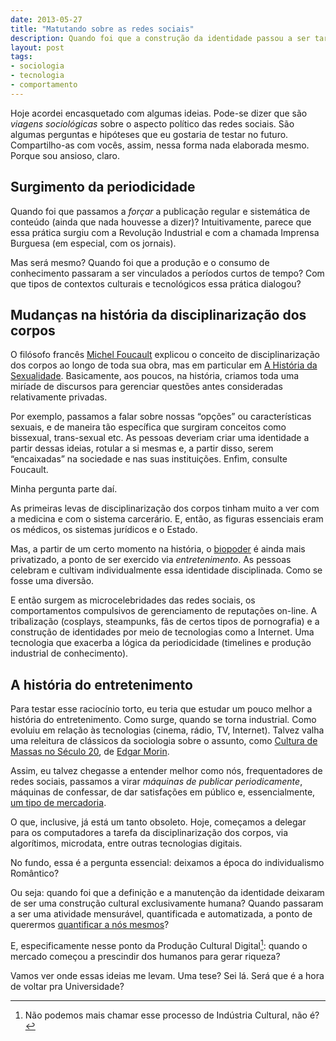 ```yaml
---
date: 2013-05-27
title: "Matutando sobre as redes sociais"
description: Quando foi que a construção da identidade passou a ser tarefa para máquinas?
layout: post
tags: 
- sociologia
- tecnologia
- comportamento
---
```


Hoje acordei encasquetado com algumas ideias. Pode-se dizer que são *viagens sociológicas* sobre o aspecto político das redes sociais. São algumas perguntas e hipóteses que eu gostaria de testar no futuro. Compartilho-as com vocês, assim, nessa forma nada elaborada mesmo. Porque sou ansioso, claro.<!--more-->

## Surgimento da periodicidade

Quando foi que passamos a *forçar* a publicação regular e sistemática de conteúdo (ainda que nada houvesse a dizer)? Intuitivamente, parece que essa prática surgiu com a Revolução Industrial e com a chamada Imprensa Burguesa (em especial, com os jornais).

Mas será mesmo? Quando foi que a produção e o consumo de conhecimento passaram a ser vinculados a períodos curtos de tempo? Com que tipos de contextos culturais e tecnológicos essa prática dialogou?

## Mudanças na história da disciplinarização dos corpos

O filósofo francês [Michel Foucault](https://en.wikipedia.org/wiki/Michel_Foucault) explicou o conceito de disciplinarização dos corpos ao longo de toda sua obra, mas em particular em [A História da Sexualidade](https://pt.wikipedia.org/wiki/Hist%C3%B3ria_da_Sexualidade). Basicamente, aos poucos, na história, criamos toda uma miríade de discursos para gerenciar questões antes consideradas relativamente privadas.

Por exemplo, passamos a falar sobre nossas “opções” ou características sexuais, e de maneira tão específica que surgiram conceitos como bissexual, trans-sexual etc. As pessoas deveriam criar uma identidade a partir dessas ideias, rotular a si mesmas e, a partir disso, serem “encaixadas” na sociedade e nas suas instituições. Enfim, consulte Foucault.

Minha pergunta parte daí.

As primeiras levas de disciplinarização dos corpos tinham muito a ver com a medicina e com o sistema carcerário. E, então, as figuras essenciais eram os médicos, os sistemas jurídicos e o Estado.

Mas, a partir de um certo momento na história, o [biopoder](https://en.wikipedia.org/wiki/Biopower) é ainda mais privatizado, a ponto de ser exercido via *entretenimento*. As pessoas celebram e cultivam individualmente essa identidade disciplinada. Como se fosse uma diversão.

E então surgem as microcelebridades das redes sociais, os comportamentos compulsivos de gerenciamento de reputações on-line. A tribalização (cosplays, steampunks, fãs de certos tipos de pornografia) e a construção de identidades por meio de tecnologias como a Internet. Uma tecnologia que exacerba a lógica da periodicidade (timelines e produção industrial de conhecimento).

## A história do entretenimento

Para testar esse raciocínio torto, eu teria que estudar um pouco melhor a história do entretenimento. Como surge, quando se torna industrial. Como evoluiu em relação às tecnologias (cinema, rádio, TV, Internet). Talvez valha uma releitura de clássicos da sociologia sobre o assunto, como [Cultura de Massas no Século 20](http://www.livrariasaraiva.com.br/produto/3452486/cultura-de-massas-no-seculo-xx-vol-1-neurose), de [Edgar Morin](https://en.wikipedia.org/wiki/Edgar_Morin).

Assim, eu talvez chegasse a entender melhor como nós, frequentadores de redes sociais, passamos a virar *máquinas de publicar periodicamente*, máquinas de confessar, de dar satisfações em público e, essencialmente, [um tipo de mercadoria](http://caosordenado.com/consumindo-a-si-mesmo/).

O que, inclusive, já está um tanto obsoleto. Hoje, começamos a delegar para os computadores a tarefa da disciplinarização dos corpos, via algorítimos, microdata, entre outras tecnologias digitais.

No fundo, essa é a pergunta essencial: deixamos a época do individualismo Romântico?

Ou seja: quando foi que a definição e a manutenção da identidade deixaram de ser uma construção cultural exclusivamente humana? Quando passaram a ser uma atividade mensurável, quantificada e automatizada, a ponto de querermos [quantificar a nós mesmos](http://quantifiedself.com/)?

E, especificamente nesse ponto da Produção Cultural Digital[^1]: quando o mercado começou a prescindir dos humanos para gerar riqueza?

Vamos ver onde essas ideias me levam. Uma tese? Sei lá. Será que é a hora de voltar pra Universidade?

[^1]: Não podemos mais chamar esse processo de Indústria Cultural, não é?